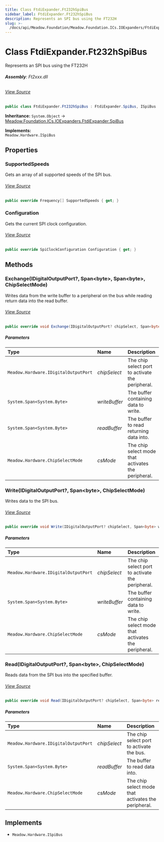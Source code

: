 ```yaml
---
title: Class FtdiExpander.Ft232hSpiBus
sidebar_label: FtdiExpander.Ft232hSpiBus
description: Represents an SPI bus using the FT232H
slug: >-
  /docs/api/Meadow.Foundation/Meadow.Foundation.ICs.IOExpanders/FtdiExpander.Ft232hSpiBus
---
```

# Class FtdiExpander.Ft232hSpiBus
Represents an SPI bus using the FT232H

###### **Assembly**: Ft2xxx.dll
###### [View Source](https://github.com/WildernessLabs/Meadow.Foundation.git/blob/develop/Source/Meadow.Foundation.Peripherals/ICs.IOExpanders.Ftxxxx/Driver/FtdiExpander.Ft232hSpiBus.cs#L15)
```csharp title="Declaration"
public class FtdiExpander.Ft232hSpiBus : FtdiExpander.SpiBus, ISpiBus
```
**Inheritance:** `System.Object` -> [Meadow.Foundation.ICs.IOExpanders.FtdiExpander.SpiBus](../Meadow.Foundation.ICs.IOExpanders/FtdiExpander.SpiBus)

**Implements:**  
`Meadow.Hardware.ISpiBus`

## Properties
### SupportedSpeeds
Gets an array of all supported speeds of the SPI bus.
###### [View Source](https://github.com/WildernessLabs/Meadow.Foundation.git/blob/develop/Source/Meadow.Foundation.Peripherals/ICs.IOExpanders.Ftxxxx/Driver/FtdiExpander.Ft232hSpiBus.cs#L23)
```csharp title="Declaration"
public override Frequency[] SupportedSpeeds { get; }
```
### Configuration
Gets the current SPI clock configuration.
###### [View Source](https://github.com/WildernessLabs/Meadow.Foundation.git/blob/develop/Source/Meadow.Foundation.Peripherals/ICs.IOExpanders.Ftxxxx/Driver/FtdiExpander.Ft232hSpiBus.cs#L30)
```csharp title="Declaration"
public override SpiClockConfiguration Configuration { get; }
```
## Methods
### Exchange(IDigitalOutputPort?, Span&lt;byte&gt;, Span&lt;byte&gt;, ChipSelectMode)
Writes data from the write buffer to a peripheral on the bus while reading return data into the read buffer.
###### [View Source](https://github.com/WildernessLabs/Meadow.Foundation.git/blob/develop/Source/Meadow.Foundation.Peripherals/ICs.IOExpanders.Ftxxxx/Driver/FtdiExpander.Ft232hSpiBus.cs#L125)
```csharp title="Declaration"
public override void Exchange(IDigitalOutputPort? chipSelect, Span<byte> writeBuffer, Span<byte> readBuffer, ChipSelectMode csMode = ChipSelectMode.ActiveLow)
```

##### Parameters

| Type | Name | Description |
|:--- |:--- |:--- |
| `Meadow.Hardware.IDigitalOutputPort` | *chipSelect* | The chip select port to activate the peripheral. |
| `System.Span<System.Byte>` | *writeBuffer* | The buffer containing data to write. |
| `System.Span<System.Byte>` | *readBuffer* | The buffer to read returning data into. |
| `Meadow.Hardware.ChipSelectMode` | *csMode* | The chip select mode that activates the peripheral. |

### Write(IDigitalOutputPort?, Span&lt;byte&gt;, ChipSelectMode)
Writes data to the SPI bus.
###### [View Source](https://github.com/WildernessLabs/Meadow.Foundation.git/blob/develop/Source/Meadow.Foundation.Peripherals/ICs.IOExpanders.Ftxxxx/Driver/FtdiExpander.Ft232hSpiBus.cs#L207)
```csharp title="Declaration"
public override void Write(IDigitalOutputPort? chipSelect, Span<byte> writeBuffer, ChipSelectMode csMode = ChipSelectMode.ActiveLow)
```

##### Parameters

| Type | Name | Description |
|:--- |:--- |:--- |
| `Meadow.Hardware.IDigitalOutputPort` | *chipSelect* | The chip select port to activate the peripheral. |
| `System.Span<System.Byte>` | *writeBuffer* | The buffer containing data to write. |
| `Meadow.Hardware.ChipSelectMode` | *csMode* | The chip select mode that activates the peripheral. |

### Read(IDigitalOutputPort?, Span&lt;byte&gt;, ChipSelectMode)
Reads data from the SPI bus into the specified buffer.
###### [View Source](https://github.com/WildernessLabs/Meadow.Foundation.git/blob/develop/Source/Meadow.Foundation.Peripherals/ICs.IOExpanders.Ftxxxx/Driver/FtdiExpander.Ft232hSpiBus.cs#L250)
```csharp title="Declaration"
public override void Read(IDigitalOutputPort? chipSelect, Span<byte> readBuffer, ChipSelectMode csMode = ChipSelectMode.ActiveLow)
```

##### Parameters

| Type | Name | Description |
|:--- |:--- |:--- |
| `Meadow.Hardware.IDigitalOutputPort` | *chipSelect* | The chip select port to activate the bus. |
| `System.Span<System.Byte>` | *readBuffer* | The buffer to read data into. |
| `Meadow.Hardware.ChipSelectMode` | *csMode* | The chip select mode that activates the peripheral. |


## Implements

* `Meadow.Hardware.ISpiBus`

